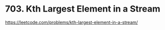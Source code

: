 # 703. Kth Largest Element in a Stream

https://leetcode.com/problems/kth-largest-element-in-a-stream/